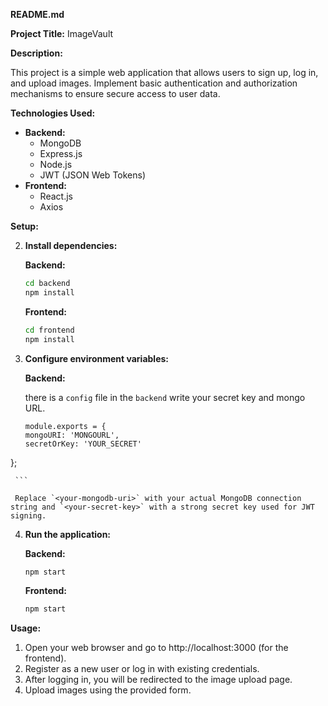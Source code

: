 
**README.md**

**Project Title:**  ImageVault

**Description:**

This project is a simple web application that allows users to sign up, log in, and upload images. Implement basic authentication and authorization mechanisms to ensure secure access to user data.

**Technologies Used:**

* **Backend:**
    * MongoDB
    * Express.js
    * Node.js
    * JWT (JSON Web Tokens)
* **Frontend:**
    * React.js
    * Axios

**Setup:**



2. **Install dependencies:**

   **Backend:**

     ```bash
     cd backend
     npm install
     ```

     **Frontend:**

     ```bash
     cd frontend
     npm install
     ```

3. **Configure environment variables:**

   **Backend:**

     there is a `config` file in the `backend` write your secret key and mongo URL.

     ```
    module.exports = {
    mongoURI: 'MONGOURL',
    secretOrKey: 'YOUR_SECRET'
  };

     ```

     Replace `<your-mongodb-uri>` with your actual MongoDB connection string and `<your-secret-key>` with a strong secret key used for JWT signing.

4. **Run the application:**

   **Backend:**

     ```bash
     npm start
     ```

   **Frontend:**

     ```bash
     npm start
     ```

**Usage:**

1. Open your web browser and go to http://localhost:3000 (for the frontend).
2. Register as a new user or log in with existing credentials.
3. After logging in, you will be redirected to the image upload page.
4. Upload images using the provided form.

